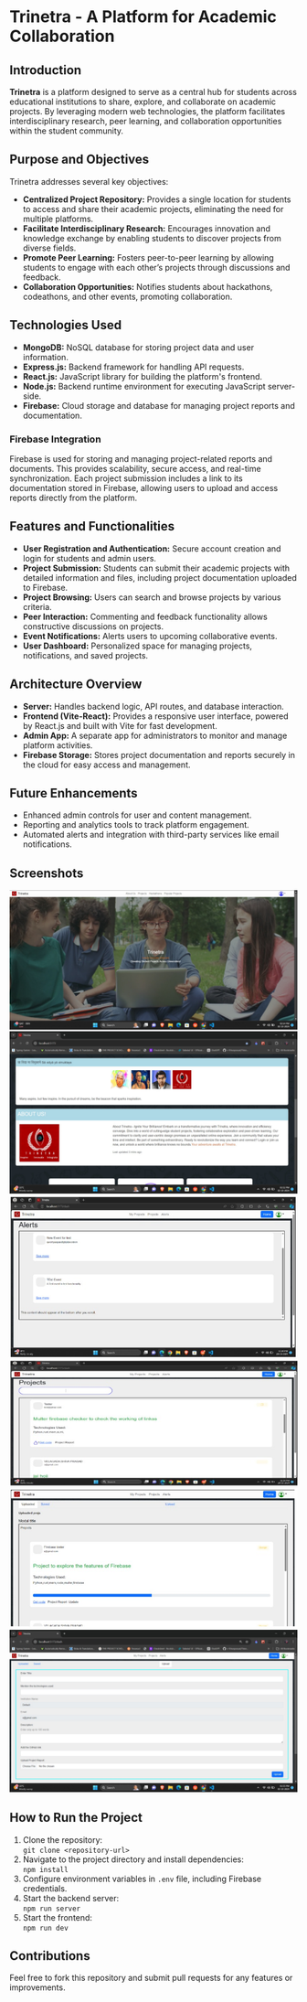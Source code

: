
# Trinetra - A Platform for Academic Collaboration

## Introduction

**Trinetra** is a platform designed to serve as a central hub for students across educational institutions to share, explore, and collaborate on academic projects. By leveraging modern web technologies, the platform facilitates interdisciplinary research, peer learning, and collaboration opportunities within the student community.

## Purpose and Objectives

Trinetra addresses several key objectives:
- **Centralized Project Repository:** Provides a single location for students to access and share their academic projects, eliminating the need for multiple platforms.
- **Facilitate Interdisciplinary Research:** Encourages innovation and knowledge exchange by enabling students to discover projects from diverse fields.
- **Promote Peer Learning:** Fosters peer-to-peer learning by allowing students to engage with each other’s projects through discussions and feedback.
- **Collaboration Opportunities:** Notifies students about hackathons, codeathons, and other events, promoting collaboration.

## Technologies Used

- **MongoDB:** NoSQL database for storing project data and user information.
- **Express.js:** Backend framework for handling API requests.
- **React.js:** JavaScript library for building the platform's frontend.
- **Node.js:** Backend runtime environment for executing JavaScript server-side.
- **Firebase:** Cloud storage and database for managing project reports and documentation.

### Firebase Integration

Firebase is used for storing and managing project-related reports and documents. This provides scalability, secure access, and real-time synchronization. Each project submission includes a link to its documentation stored in Firebase, allowing users to upload and access reports directly from the platform.

## Features and Functionalities

- **User Registration and Authentication:** Secure account creation and login for students and admin users.
- **Project Submission:** Students can submit their academic projects with detailed information and files, including project documentation uploaded to Firebase.
- **Project Browsing:** Users can search and browse projects by various criteria.
- **Peer Interaction:** Commenting and feedback functionality allows constructive discussions on projects.
- **Event Notifications:** Alerts users to upcoming collaborative events.
- **User Dashboard:** Personalized space for managing projects, notifications, and saved projects.

## Architecture Overview

- **Server:** Handles backend logic, API routes, and database interaction.
- **Frontend (Vite-React):** Provides a responsive user interface, powered by React.js and built with Vite for fast development.
- **Admin App:** A separate app for administrators to monitor and manage platform activities.
- **Firebase Storage:** Stores project documentation and reports securely in the cloud for easy access and management.

## Future Enhancements

- Enhanced admin controls for user and content management.
- Reporting and analytics tools to track platform engagement.
- Automated alerts and integration with third-party services like email notifications.

## Screenshots

![Main Homepage](./images/HomepageMain.jpeg)
![Homepage](./images/homepage.jpeg)
![Notifications](./images/Notifications.jpeg)
![Search Projects](./images/searchProjects.jpeg)
![Uploaded Projects](./images/uploadedProjects.jpeg)
![Upload Projects](./images/UploadProjects.jpeg)


## How to Run the Project

1. Clone the repository:  
   `git clone <repository-url>`
2. Navigate to the project directory and install dependencies:  
   `npm install`
3. Configure environment variables in `.env` file, including Firebase credentials.
4. Start the backend server:  
   `npm run server`
5. Start the frontend:  
   `npm run dev`

## Contributions

Feel free to fork this repository and submit pull requests for any features or improvements.
